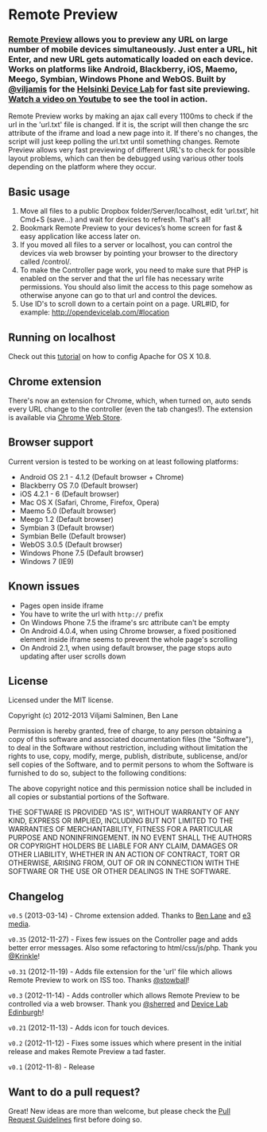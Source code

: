# Remote Preview

### [Remote Preview](http://viljamis.com/blog/2012/remote-preview/) allows you to preview any URL on large number of mobile devices simultaneously. Just enter a URL, hit Enter, and new URL gets automatically loaded on each device. Works on platforms like Android, Blackberry, iOS, Maemo, Meego, Symbian, Windows Phone and WebOS. Built by [@viljamis](http://twitter.com/viljamis) for the [Helsinki Device Lab](http://devicelab.fi) for fast site previewing. [Watch a video on Youtube](http://www.youtube.com/watch?v=7NvzRfyhd5Q) to see the tool in action.

Remote Preview works by making an ajax call every 1100ms to check if the url in the 'url.txt' file is changed. If it is, the script will then change the src attribute of the iframe and load a new page into it. If there's no changes, the script will just keep polling the url.txt until something changes. Remote Preview allows very fast previewing of different URL's to check for possible layout problems, which can then be debugged using various other tools depending on the platform where they occur.

## Basic usage

1. Move all files to a public Dropbox folder/Server/localhost, edit ‘url.txt’, hit Cmd+S (save…) and wait for devices to refresh. That's all!
2. Bookmark Remote Preview to your devices’s home screen for fast & easy application like access later on.
3. If you moved all files to a server or localhost, you can control the devices via web browser by pointing your browser to the directory called /control/.
4. To make the Controller page work, you need to make sure that PHP is enabled on the server and that the url file has necessary write permissions. You should also limit the access to this page somehow as otherwise anyone can go to that url and control the devices.
5. Use ID's to scroll down to a certain point on a page. URL#ID, for example: http://opendevicelab.com/#location

## Running on localhost

Check out this [tutorial](http://coolestguyplanettech.com/downtown/install-and-configure-apache-mysql-php-and-phpmyadmin-osx-108-mountain-lion) on how to config Apache for OS X 10.8.


## Chrome extension

There's now an extension for Chrome, which, when turned on, auto sends every URL change to the controller (even the tab changes!). The extension is available via [Chrome Web Store](https://chrome.google.com/webstore/detail/remote-preview/meilakmceeilinkpponceohlnfbhijok).

## Browser support

Current version is tested to be working on at least following platforms:

* Android OS 2.1 - 4.1.2 (Default browser + Chrome)
* Blackberry OS 7.0 (Default browser)
* iOS 4.2.1 - 6 (Default browser)
* Mac OS X (Safari, Chrome, Firefox, Opera)
* Maemo 5.0 (Default browser)
* Meego 1.2 (Default browser)
* Symbian 3 (Default browser)
* Symbian Belle (Default browser)
* WebOS 3.0.5 (Default browser)
* Windows Phone 7.5 (Default browser)
* Windows 7 (IE9)

## Known issues

* Pages open inside iframe
* You have to write the url with `http://` prefix
* On Windows Phone 7.5 the iframe's src attribute can't be empty
* On Android 4.0.4, when using Chrome browser, a fixed positioned element inside iframe seems to prevent the whole page's scrolling
* On Android 2.1, when using default browser, the page stops auto updating after user scrolls down

## License

Licensed under the MIT license.

Copyright (c) 2012-2013 Viljami Salminen, Ben Lane

Permission is hereby granted, free of charge, to any person obtaining a copy of this software and associated documentation files (the "Software"), to deal in the Software without restriction, including without limitation the rights to use, copy, modify, merge, publish, distribute, sublicense, and/or sell copies of the Software, and to permit persons to whom the Software is furnished to do so, subject to the following conditions:

The above copyright notice and this permission notice shall be included in all copies or substantial portions of the Software.

THE SOFTWARE IS PROVIDED "AS IS", WITHOUT WARRANTY OF ANY KIND, EXPRESS OR IMPLIED, INCLUDING BUT NOT LIMITED TO THE WARRANTIES OF MERCHANTABILITY, FITNESS FOR A PARTICULAR PURPOSE AND NONINFRINGEMENT. IN NO EVENT SHALL THE AUTHORS OR COPYRIGHT HOLDERS BE LIABLE FOR ANY CLAIM, DAMAGES OR OTHER LIABILITY, WHETHER IN AN ACTION OF CONTRACT, TORT OR OTHERWISE, ARISING FROM, OUT OF OR IN CONNECTION WITH THE SOFTWARE OR THE USE OR OTHER DEALINGS IN THE SOFTWARE.


## Changelog

`v0.5` (2013-03-14) - Chrome extension added. Thanks to [Ben Lane](http://twitter.com/the_ben_lane) and [e3 media](http://www.e3.co.uk).

`v0.35` (2012-11-27) - Fixes few issues on the Controller page and adds better error messages. Also some refactoring to html/css/js/php. Thank you [@Krinkle](https://github.com/Krinkle)!

`v0.31` (2012-11-19) - Adds file extension for the 'url' file which allows Remote Preview to work on ISS too. Thanks [@stowball](https://twitter.com/stowball)!

`v0.3` (2012-11-14) - Adds controller which allows Remote Preview to be controlled via a web browser. Thank you [@sherred](https://github.com/sherred) and [Device Lab Edinburgh](http://www.devicelab.org)!

`v0.21` (2012-11-13) - Adds icon for touch devices.

`v0.2` (2012-11-12) - Fixes some issues which where present in the initial release and makes Remote Preview a tad faster.

`v0.1` (2012-11-8) - Release


## Want to do a pull request?

Great! New ideas are more than welcome, but please check the [Pull Request Guidelines](https://github.com/viljamis/Remote-Preview/wiki/Pull-Request-Guidelines) first before doing so.
